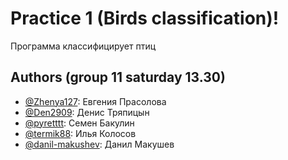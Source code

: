 # Practice 1 (Birds classification)!

Программа классифицирует птиц

## Authors (group 11 saturday 13.30)

- [@Zhenya127](https://github.com/Zhenya127): Евгения Прасолова
- [@Den2909](https://github.com/Den2909): Денис Тряпицын
- [@pyretttt](https://github.com/pyretttt): Семен Бакулин
- [@termik88](https://github.com/termik88): Илья Колосов
- [@danil-makushev](https://github.com/danil-makushev): Данил Макушев

